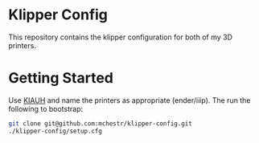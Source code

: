 # Klipper Config

This repository contains the klipper configuration for both of my 3D printers.

# Getting Started

Use [KIAUH](https://github.com/th33xitus/kiauh) and name the printers as appropriate (ender/iiip). The run the following to bootstrap:

```bash
git clone git@github.com:mchestr/klipper-config.git
./klipper-config/setup.cfg
```
